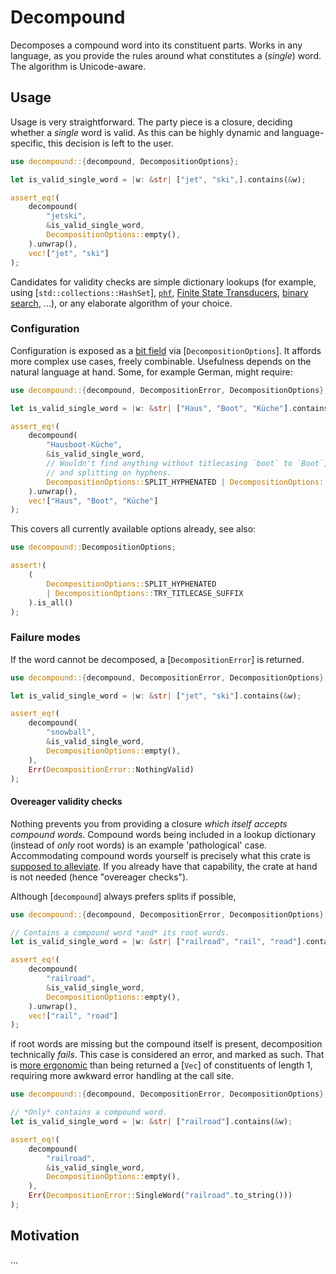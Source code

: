 # Decompound

Decomposes a compound word into its constituent parts. Works in any language, as you
provide the rules around what constitutes a (*single*) word. The algorithm is
Unicode-aware.

## Usage

Usage is very straightforward. The party piece is a closure, deciding whether a *single*
word is valid. As this can be highly dynamic and language-specific, this decision is
left to the user.

```rust
use decompound::{decompound, DecompositionOptions};

let is_valid_single_word = |w: &str| ["jet", "ski",].contains(&w);

assert_eq!(
    decompound(
        "jetski",
        &is_valid_single_word,
        DecompositionOptions::empty(),
    ).unwrap(),
    vec!["jet", "ski"]
);
```

Candidates for validity checks are simple dictionary lookups (for example, using
[`std::collections::HashSet`], [`phf`](https://crates.io/crates/phf), [Finite State
Transducers](https://docs.rs/fst/latest/fst/), [binary
search](https://docs.rs/b4s/latest/b4s/), ...), or any elaborate algorithm of your
choice.

### Configuration

Configuration is exposed as a [bit field](https://en.wikipedia.org/wiki/Bit_field) via
[`DecompositionOptions`]. It affords more complex use cases, freely combinable.
Usefulness depends on the natural language at hand. Some, for example German, might require:

```rust
use decompound::{decompound, DecompositionError, DecompositionOptions};

let is_valid_single_word = |w: &str| ["Haus", "Boot", "Küche"].contains(&w);

assert_eq!(
    decompound(
        "Hausboot-Küche",
        &is_valid_single_word,
        // Wouldn't find anything without titlecasing `boot` to `Boot`,
        // and splitting on hyphens.
        DecompositionOptions::SPLIT_HYPHENATED | DecompositionOptions::TRY_TITLECASE_SUFFIX
    ).unwrap(),
    vec!["Haus", "Boot", "Küche"]
);
```

This covers all currently available options already, see also:

```rust
use decompound::DecompositionOptions;

assert!(
    (
        DecompositionOptions::SPLIT_HYPHENATED
        | DecompositionOptions::TRY_TITLECASE_SUFFIX
    ).is_all()
);
```

### Failure modes

If the word cannot be decomposed, a [`DecompositionError`] is returned.

```rust
use decompound::{decompound, DecompositionError, DecompositionOptions};

let is_valid_single_word = |w: &str| ["jet", "ski"].contains(&w);

assert_eq!(
    decompound(
        "snowball",
        &is_valid_single_word,
        DecompositionOptions::empty(),
    ),
    Err(DecompositionError::NothingValid)
);
```

#### Overeager validity checks

Nothing prevents you from providing a closure *which itself accepts compound words*.
Compound words being included in a lookup dictionary (instead of *only* root words) is
an example 'pathological' case. Accommodating compound words yourself is precisely what
this crate is [supposed to alleviate](#motivation). If you already have that capability,
the crate at hand is not needed (hence "overeager checks").

Although [`decompound`] always prefers splits if possible,

```rust
use decompound::{decompound, DecompositionError, DecompositionOptions};

// Contains a compound word *and* its root words.
let is_valid_single_word = |w: &str| ["railroad", "rail", "road"].contains(&w);

assert_eq!(
    decompound(
        "railroad",
        &is_valid_single_word,
        DecompositionOptions::empty(),
    ).unwrap(),
    vec!["rail", "road"]
);
```

if root words are missing but the compound itself is present, decomposition technically
*fails*. This case is considered an error, and marked as such. That is [more
ergonomic](https://web.archive.org/web/20230815000654/https://lexi-lambda.github.io/blog/2019/11/05/parse-don-t-validate/)
than being returned a [`Vec`] of constituents of length 1, requiring more awkward error
handling at the call site.

```rust
use decompound::{decompound, DecompositionError, DecompositionOptions};

// *Only* contains a compound word.
let is_valid_single_word = |w: &str| ["railroad"].contains(&w);

assert_eq!(
    decompound(
        "railroad",
        &is_valid_single_word,
        DecompositionOptions::empty(),
    ),
    Err(DecompositionError::SingleWord("railroad".to_string()))
);
```

## Motivation

...
